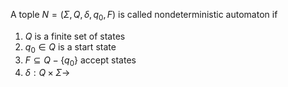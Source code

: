 A tople $N=(\Sigma,Q,\delta,q_{0},F)$ is called nondeterministic automaton if
1. $Q$ is a finite set of states
2. $q_{0}\in Q$ is a start state
3. $F\subseteq Q-\{ q_{0} \}$ accept states
4. $\delta:Q\times \Sigma\to$